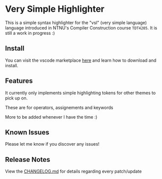 # Very Simple Highlighter

This is a simple syntax highlighter for the "vsl" (very simple language) language introduced in NTNU's Compiler Construction course `TDT4205`.
It is still a work in progress :)

## Install

You can visit the vscode marketplace [here](https://marketplace.visualstudio.com/items?itemName=MariusArhaug.vsl-lang) and learn how to download and install.

## Features

It currently only implements simple highlighting tokens for other themes to pick up on.

These are for operators, assignements and keywords

More to be added whenever I have the time :)

## Known Issues

Please let me know if you discover any issues!

## Release Notes

View the [CHANGELOG.md](CHANGELOG.md) for details regarding every patch/update
